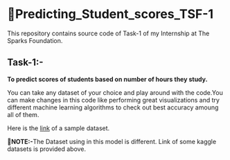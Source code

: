 # 📑Predicting_Student_scores_TSF-1

This repository contains source code of Task-1 of my Internship at The Sparks Foundation.

## <b>Task-1:-</b>

<B>To predict scores of students based on number of hours they study. </b>

You can take any dataset of your choice and play around with the code.You can make changes in this code like performing great visualizations and try different machine learning algorithms to check out best accuracy amoung all of them.

Here is the <a href = "https://www.kaggle.com/dipam7/student-grade-prediction">link</a> of a sample dataset.

📌<b>NOTE:-</b>The Dataset using in this model is different. Link of some kaggle datasets is provided above.
